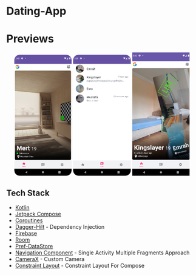 # Dating-App

# Previews
<p align="center">
<img src="https://github.com/NeredesinFiruze/DatingApp/blob/master/screenshots/screenshot-1.png" width="30%" />
<img src="https://github.com/NeredesinFiruze/DatingApp/blob/master/screenshots/screenshot-2.png" width="30%" />
<img src="https://github.com/NeredesinFiruze/DatingApp/blob/master/screenshots/screenshot-3.png" width="30%" />
</p>

## Tech Stack
* [Kotlin](https://kotlinlang.org/)
* [Jetpack Compose](https://developer.android.com/jetpack/compose)
* [Coroutines](https://github.com/Kotlin/kotlinx.coroutines)
* [Dagger-Hilt](https://developer.android.com/training/dependency-injection/hilt-android) - Dependency Injection
* [Firebase](https://firebase.google.com)
* [Room](https://developer.android.com/reference/android/arch/persistence/room/Room)
* [Pref-DataStore](https://developer.android.com/topic/libraries/architecture/datastore)
* [Navigation Component](https://developer.android.com/guide/navigation) - Single Activity Multiple Fragments Approach
* [CameraX](https://developer.android.com/jetpack/androidx/releases/camera) - Custom Camera
* [Constraint Layout](https://developer.android.com/jetpack/compose/layouts/constraintlayout) - Constraint Layout For Compose
